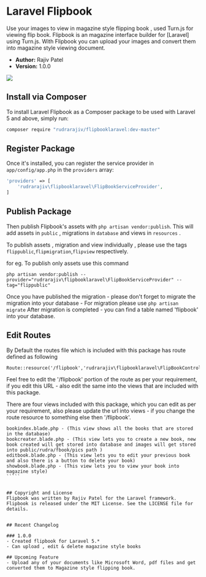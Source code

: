 # Laravel Flipbook

Use your images to view in magazine style flipping book , used Turn.js for viewing flip book.
Flipbook is an magazine interface builder for [Laravel] using Turn.js. With Flipbook you can upload your images and convert them into magazine style viewing document. 


- **Author:** Rajiv Patel
- **Version:** 1.0.0

<img src="https://raw.githubusercontent.com/rudrarajiv/flipbook-laravel/master/examples/images/overview.jpg" />


## Install via Composer

To install Laravel Flipbook as a Composer package to be used with Laravel 5 and above, simply run:

```sh
composer require "rudrarajiv/flipbooklaravel:dev-master"
```
## Register Package

Once it's installed, you can register the service provider in `app/config/app.php` in the `providers` array:

```php
'providers' => [
	'rudrarajiv\flipbooklaravel\FlipBookServiceProvider',
]
```

## Publish Package

Then publish Flipbook's assets with `php artisan vendor:publish`. This will add assets in  `public` , migrations in `database` and views in `resources` .

To publish assets , migration and view individually , 
please use the tags `flippublic`,`flipmigration`,`flipview` respectively. 

for eg. To publish only assets use this command

`php artisan vendor:publish --provider="rudrarajiv\flipbooklaravel\FlipBookServiceProvider" --tag="flippublic"`


Once you have published the migration - please don't forget to migrate the migration into your database - For migration please use  `php artisan migrate`
After migration is completed - you can find a table named 'flipbook' into your database.

## Edit Routes

By Default the routes file which is included with this package has route defined as following

````
Route::resource('/flipbook','rudrarajiv\flipbooklaravel\FlipBookController');
````
Feel free to edit the '/flipbook' portion of the route as per your requirement, if you edit this URL - also edit the same into the views that are included with this package.

There are four views included with this package, which you can edit as per your requirement, also please update the  url into views - if you change the route resource to something else  then '/flipbook'.
``````
bookindex.blade.php - (This view shows all the books that are stored in the database)
bookcreater.blade.php - (This view lets you to create a new book, new book created will get stored into database and images will get stored into public/rudra/fbook/pics path )
editbook.blade.php - (This view lets you to edit your previous book and also there is a button to delete your book)
showbook.blade.php - (This view lets you to view your book into magazine style)
`````


## Copyright and License
Flipbook was written by Rajiv Patel for the Laravel framework.
Flipbook is released under the MIT License. See the LICENSE file for details.


## Recent Changelog

### 1.0.0
- Created flipbook for Laravel 5.* 
- Can upload , edit & delete magazine style books

## Upcoming Feature
- Upload any of your documents like Microsoft Word, pdf files and get converted them to Magazine style flipping book.



